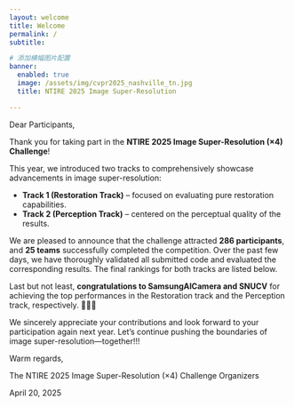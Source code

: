 ```yaml
---
layout: welcome
title: Welcome
permalink: /
subtitle: 

# 添加横幅图片配置
banner:
  enabled: true
  image: /assets/img/cvpr2025_nashville_tn.jpg
  title: NTIRE 2025 Image Super-Resolution

---
```


Dear Participants,

Thank you for taking part in the **NTIRE 2025 Image Super-Resolution (×4) Challenge**!

This year, we introduced two tracks to comprehensively showcase advancements in image super-resolution:

- **Track 1 (Restoration Track)** – focused on evaluating pure restoration capabilities.
- **Track 2 (Perception Track)** – centered on the perceptual quality of the results.

We are pleased to announce that the challenge attracted **286 participants**, and **25 teams** successfully completed the competition. Over the past few days, we have thoroughly validated all submitted code and evaluated the corresponding results. The final rankings for both tracks are listed below. 

Last but not least, **congratulations to SamsungAICamera and SNUCV** for achieving the top performances in the Restoration track and the Perception track, respectively. 🎉🎉🎉

We sincerely appreciate your contributions and look forward to your participation again next year. Let’s continue pushing the boundaries of image super-resolution—together!!!

Warm regards,

The NTIRE 2025 Image Super-Resolution (×4) Challenge Organizers

April 20, 2025
